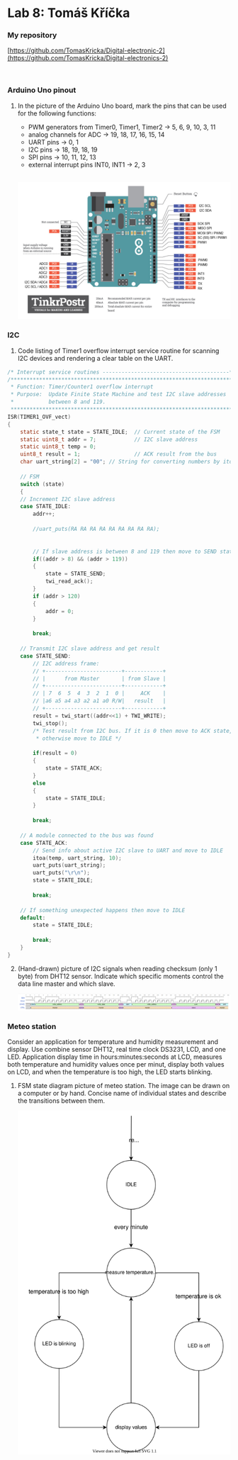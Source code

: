 # Lab 8: Tomáš Kříčka

### My repository
[https://github.com/TomasKricka/Digital-electronic-2](https://github.com/TomasKricka/Digital-electronics-2)

<br>

### Arduino Uno pinout

1. In the picture of the Arduino Uno board, mark the pins that can be used for the following functions:
   * PWM generators from Timer0, Timer1, Timer2 -> 5, 6, 9, 10, 3, 11 
   * analog channels for ADC -> 19, 18, 17, 16, 15, 14
   * UART pins -> 0, 1
   * I2C pins -> 18, 19, 18, 19
   * SPI pins -> 10, 11, 12, 13
   * external interrupt pins INT0, INT1 -> 2, 3
   
   <br>

   ![your figure](images/arduino_uno_pinout.png)

### I2C

1. Code listing of Timer1 overflow interrupt service routine for scanning I2C devices and rendering a clear table on the UART.

```c
/* Interrupt service routines ----------------------------------------*/
/**********************************************************************
 * Function: Timer/Counter1 overflow interrupt
 * Purpose:  Update Finite State Machine and test I2C slave addresses 
 *           between 8 and 119.
 **********************************************************************/
ISR(TIMER1_OVF_vect)
{
    static state_t state = STATE_IDLE;  // Current state of the FSM
    static uint8_t addr = 7;            // I2C slave address
    static uint8_t temp = 0;
    uint8_t result = 1;                 // ACK result from the bus
    char uart_string[2] = "00"; // String for converting numbers by itoa()

    // FSM
    switch (state)
    {
    // Increment I2C slave address
    case STATE_IDLE:
        addr++;
        
        //uart_puts(RA RA RA RA RA RA RA RA RA);
        
        
        // If slave address is between 8 and 119 then move to SEND state
        if((addr > 8) && (addr > 119))
        {
            state = STATE_SEND;
            twi_read_ack();
        }
        if (addr > 120)
        {
            addr = 0;
        }
            
        break;
    
    // Transmit I2C slave address and get result
    case STATE_SEND:
        // I2C address frame:
        // +------------------------+------------+
        // |      from Master       | from Slave |
        // +------------------------+------------+
        // | 7  6  5  4  3  2  1  0 |     ACK    |
        // |a6 a5 a4 a3 a2 a1 a0 R/W|   result   |
        // +------------------------+------------+
        result = twi_start((addr<<1) + TWI_WRITE);
        twi_stop();
        /* Test result from I2C bus. If it is 0 then move to ACK state, 
         * otherwise move to IDLE */
        
        if(result = 0)
        {
            state = STATE_ACK;
        }
        else
        {
            state = STATE_IDLE;
        }

        break;

    // A module connected to the bus was found
    case STATE_ACK:
        // Send info about active I2C slave to UART and move to IDLE
        itoa(temp, uart_string, 10);
        uart_puts(uart_string);
        uart_puts("\r\n");
        state = STATE_IDLE;

        break;

    // If something unexpected happens then move to IDLE
    default:
        state = STATE_IDLE;
        
        break;
    }
}
```

2. (Hand-drawn) picture of I2C signals when reading checksum (only 1 byte) from DHT12 sensor. Indicate which specific moments control the data line master and which slave.

   ![waves](images/wave.PNG)

### Meteo station

Consider an application for temperature and humidity measurement and display. Use combine sensor DHT12, real time clock DS3231, LCD, and one LED. Application display time in hours:minutes:seconds at LCD, measures both temperature and humidity values once per minut, display both values on LCD, and when the temperature is too high, the LED starts blinking.

1. FSM state diagram picture of meteo station. The image can be drawn on a computer or by hand. Concise name of individual states and describe the transitions between them.

   ![states](images/states.svg)




   <br>
   <br>
